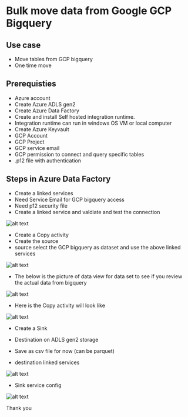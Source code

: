 # Bulk move data from Google GCP Bigquery

## Use case

- Move tables from GCP bigquery
- One time move

## Prerequisties

- Azure account
- Create Azure ADLS gen2
- Create Azure Data Factory
- Create and install Self hosted integration runtime.
- Integration runtime can run in windows OS VM or local computer
- Create Azure Keyvault
- GCP Account
- GCP Project
- GCP service email
- GCP permission to connect and query specific tables
- .p12 file with authentication

## Steps in Azure Data Factory

- Create a linked services
- Need Service Email for GCP bigquery access
- Need p12 security file
- Create a linked service and valdiate and test the connection

![alt text](https://github.com/balakreshnan/Samples2021/blob/main/Images/gcpbigquery0-1.JPG "Service Health")

- Create a Copy activity
- Create the source
- source select the GCP bigquery as dataset and use the above linked services

![alt text](https://github.com/balakreshnan/Samples2021/blob/main/Images/gcpbigquery1.jpg "Service Health")

- The below is the picture of data view for data set to see if you review the actual data from bigquery

![alt text](https://github.com/balakreshnan/Samples2021/blob/main/Images/gcpbigquery2.jpg "Service Health")

- Here is the Copy activity will look like

![alt text](https://github.com/balakreshnan/Samples2021/blob/main/Images/gcpbigquery3.jpg "Service Health")

- Create a Sink
- Destination on ADLS gen2 storage
- Save as csv file for now (can be parquet)

- destination linked services

![alt text](https://github.com/balakreshnan/Samples2021/blob/main/Images/gcpbigquery4.jpg "Service Health")

- Sink service config

![alt text](https://github.com/balakreshnan/Samples2021/blob/main/Images/gcpbigquery5.jpg "Service Health")

Thank you